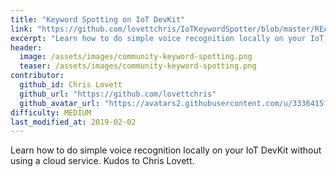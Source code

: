 ```yaml
---
title: "Keyword Spotting on IoT DevKit"
link: "https://github.com/lovettchris/IoTKeywordSpotter/blob/master/README.md"
excerpt: "Learn how to do simple voice recognition locally on your IoT DevKit without using a cloud service."
header:
  image: /assets/images/community-keyword-spotting.png
  teaser: /assets/images/community-keyword-spotting.png
contributor:
  github_id: Chris Lovett
  github_url: "https://github.com/lovettchris"
  github_avatar_url: "https://avatars2.githubusercontent.com/u/3336415?s=460&v=4"
difficulty: MEDIUM
last_modified_at: 2019-02-02
---
```


Learn how to do simple voice recognition locally on your IoT DevKit without using a cloud service. Kudos to Chris Lovett.
